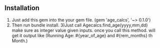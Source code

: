 
## Installation
1) Just add this gem into the your gem file. (gem 'age_calcs', '~> 0.1.0')
2) Then run bundle install.
3)Just call Agecalcs.find_age(yyyy,mm,dd) make sure as integer value given inputs. once you call this method. will get it output like (Running Age: #{year_of_age} and #{rem_months} th Month.)


